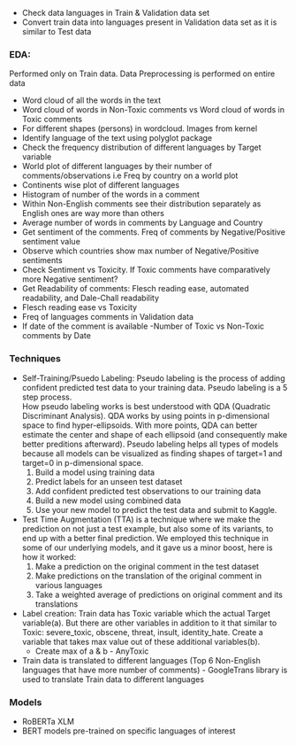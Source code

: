 * Check data languages in Train & Validation data set
* Convert train data into languages present in Validation data set as it is similar to Test data

### EDA: 
Performed only on Train data. Data Preprocessing is performed on entire data
* Word cloud of all the words in the text
* Word cloud of words in Non-Toxic comments vs Word cloud of words in Toxic comments
* For different shapes (persons)  in wordcloud. Images from kernel
* Identify language of the text using polyglot package
* Check the frequency distribution of different languages by Target variable
* World plot of different languages by their number of comments/observations i.e Freq by country on a world plot
* Continents wise plot of different languages
* Histogram of number of the words in a comment
* Within Non-English comments see their distribution separately as English ones are way more than others
* Average number of words in comments by Language and Country
* Get sentiment of the comments. Freq of comments by Negative/Positive sentiment value
* Observe which countries show max number of Negative/Positive sentiments
* Check Sentiment vs Toxicity. If Toxic comments have comparatively more Negative sentiment? 
* Get Readability of comments: Flesch reading ease, automated readability, and Dale-Chall readability
* Flesch reading ease vs Toxicity
* Freq of languages comments in Validation data
* If date of the comment is available -Number of Toxic vs Non-Toxic comments by Date



### Techniques
* Self-Training/Psuedo Labeling: Pseudo labeling is the process of adding confident predicted test data to your training data. Pseudo labeling is a 5 step process. </br>
How pseudo labeling works is best understood with QDA (Quadratic Discriminant Analysis). QDA works by using points in p-dimensional space to find hyper-ellipsoids. With more points, QDA can better estimate the center and shape of each ellipsoid (and consequently make better preditions afterward). Pseudo labeling helps all types of models because all models can be visualized as finding shapes of target=1 and target=0 in p-dimensional space. 
  1. Build a model using training data
  2. Predict labels for an unseen test dataset
  3. Add confident predicted test observations to our training data 
  4. Build a new model using combined data 
  5. Use your new model to predict the test data and submit to Kaggle. </br>
* Test Time Augmentation (TTA) is a technique where we make the prediction on not just a test example, but also some of its variants, to end up with a better final prediction. We employed this technique in some of our underlying models, and it gave us a minor boost, here is how it worked:
  1. Make a prediction on the original comment in the test dataset
  2. Make predictions on the translation of the original comment in various languages
  3. Take a weighted average of predictions on original comment and its translations
* Label creation: Train data has Toxic variable which the actual Target variable(a). But there are other variables in addition to it that similar to Toxic: severe_toxic, obscene, threat, insult, identity_hate. Create a variable that takes max value out of these additional variables(b). 
	* Create max of a & b - AnyToxic
* Train data is translated to different languages (Top 6 Non-English languages that have more number of comments) - GoogleTrans library is used to translate Train data to different languages


### Models
* RoBERTa XLM
* BERT models pre-trained on specific languages of interest 









